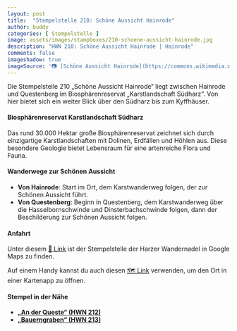 ```yaml
---
layout: post
title:  "Stempelstelle 210: Schöne Aussicht Hainrode"
author: buddy
categories: [ Stempelstelle ]
image: assets/images/stampboxes/210-schoene-aussicht-hainrode.jpg
description: "HWN 210: Schöne Aussicht Hainrode | Hainrode"
comments: false
imageshadow: true
imageSource: '📷 [Schöne Aussicht Hainrode](https://commons.wikimedia.org/wiki/File:Sch%C3%B6ne_Aussicht_Hainrode.jpg) von <a href="//commons.wikimedia.org/wiki/User:B.Thomas95" title="User:B.Thomas95">Thomas Binder</a> unter Lizenz [CC BY-SA 4.0](https://creativecommons.org/licenses/by-sa/4.0)'
---
```


Die Stempelstelle 210 „Schöne Aussicht Hainrode“ liegt zwischen Hainrode und Questenberg im Biosphärenreservat „Karstlandschaft Südharz“. Von hier bietet sich ein weiter Blick über den Südharz bis zum Kyffhäuser. 

#### Biosphärenreservat Karstlandschaft Südharz

Das rund 30.000 Hektar große Biosphärenreservat zeichnet sich durch einzigartige Karstlandschaften mit Dolinen, Erdfällen und Höhlen aus. Diese besondere Geologie bietet Lebensraum für eine artenreiche Flora und Fauna. 

#### Wanderwege zur Schönen Aussicht

- **Von Hainrode**: Start im Ort, dem Karstwanderweg folgen, der zur Schönen Aussicht führt. 
- **Von Questenberg**: Beginn in Questenberg, dem Karstwanderweg über die Hasselbornschwinde und Dinsterbachschwinde folgen, dann der Beschilderung zur Schönen Aussicht folgen. 

#### Anfahrt

Unter diesem [📍 Link](https://www.google.com/maps/dir/?api=1&origin=&destination=51.50133%2C%2011.14183) ist der Stempelstelle der Harzer Wandernadel in Google Maps zu finden.

<div class="android-only">
  Auf einem Handy kannst du auch diesen 
  <a href="geo:51.50133,11.14183">🗺️ Link</a> 
  verwenden, um den Ort in einer Kartenapp zu öffnen.
  <p></p>
</div>

#### Stempel in der Nähe

- [**„An der Queste“ (HWN 212)**](/stempelstelle-212-an-der-queste)
- [**„Bauerngraben“ (HWN 213)**](/stempelstelle-213-bauerngraben)
